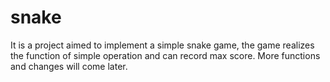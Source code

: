 # snake
It is a project aimed to implement a simple snake game, the game realizes the function of simple operation and can record max score. More functions and changes will come later.
